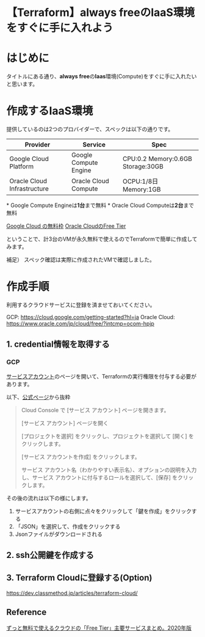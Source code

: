 # 【Terraform】always freeのIaaS環境をすぐに手に入れよう

# はじめに

タイトルにある通り、**always free**の**Iaas**環境(Compute)をすぐに手に入れたいと思います。

# 作成するIaaS環境

提供しているのは2つのプロバイダーで、スペックは以下の通りです。

| Provider              | Service               | Spec                              |
| --------------------- | --------------------- | --------------------------------- |
| Google Cloud Platform | Google Compute Engine | CPU:0.2 Memory:0.6GB Storage:30GB |
| Oracle Cloud Infrastructure | Oracle Cloud Compute  | OCPU:1/8日 Memory:1GB       |

\* Google Compute Engineは**1台**まで無料
\* Oracle Cloud Computeは**2台**まで無料

[Google Cloud の無料枠](https://cloud.google.com/free/docs/gcp-free-tier?hl=ja)
[Oracle CloudのFree Tier](https://docs.cloud.oracle.com/ja-jp/iaas/Content/FreeTier/freetier.htm)

ということで、計3台のVMが永久無料で使えるのでTerraformで簡単に作成してみます。

補足）
スペック確認は実際に作成されたVMで確認しました。

# 作成手順

利用するクラウドサービスに登録を済ませておいてください。

GCP: <https://cloud.google.com/getting-started?hl=ja>
Oracle Cloud: <https://www.oracle.com/jp/cloud/free/?intcmp=ocom-hpjp>

## 1. credential情報を取得する

### GCP

[サービスアカウント](https://console.cloud.google.com/projectselector2/iam-admin/serviceaccounts?supportedpurview=project)のページを開いて、Terraformの実行権限を付与する必要があります。

以下、[公式ページ](https://cloud.google.com/iam/docs/creating-managing-service-accounts?hl=ja#iam-service-accounts-create-console)から抜粋

> Cloud Console で [サービス アカウント] ページを開きます。
> 
> [サービス アカウント] ページを開く
> 
> [プロジェクトを選択] をクリックし、プロジェクトを選択して [開く] をクリックします。
> 
> [サービス アカウントを作成] をクリックします。
> 
> サービス アカウント名（わかりやすい表示名）、オプションの説明を入力し、サービス アカウントに付与するロールを選択して、[保存] をクリックします。

その後の流れは以下の様にします。

1. サービスアカウントの右側に点々をクリックして「鍵を作成」をクリックする
2. 「JSON」を選択して、作成をクリックする
3. Jsonファイルがダウンロードされる


## 2. ssh公開鍵を作成する

## 3. Terraform Cloudに登録する(Option)

<https://dev.classmethod.jp/articles/terraform-cloud/>

## Reference

[ずっと無料で使えるクラウドの「Free Tier」主要サービスまとめ。2020年版](https://www.publickey1.jp/blog/20/free_tier2020.html)
[]()
